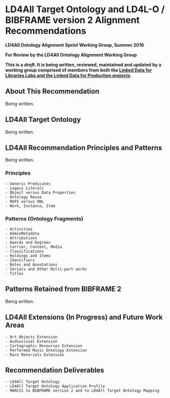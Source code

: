# LD4All Target Ontology and LD4L-O / BIBFRAME version 2 Alignment Recommendations
**LD4All Ontology Alignment Sprint Working Group, Summer 2016**

**For Review by the LD4All Ontology Alignment Working Group**

**This is a _draft_. It is being written, reviewed, maintained and updated by a working group comprised of members from both the [Linked Data for Libraries Labs and the Linked Data for Production projects](https://www.ld4l.org/).**

## About This Recommendation

Being written.

## LD4All Target Ontology

Being written.

## LD4All Recommendation Principles and Patterns

Being written.

### Principles

    - Generic Predicates
    - Legacy Literals
    - Object versus Data Properties
    - Ontology Reuse
    - RDFS versus OWL
    - Work, Instance, Item

### Patterns (Ontology Fragments)

    - Activities
    - AdminMetadata
    - Attributions
    - Awards and Degrees
    - Carrier, Content, Media
    - Classifications
    - Holdings and Items
    - Identifiers
    - Notes and Annotations
    - Serials and Other Multi-part works
    - Titles

## Patterns Retained from BIBFRAME 2

Being written.

## LD4All Extensions (In Progress) and Future Work Areas

    - Art Objects Extension
    - Audiovisual Extension
    - Cartographic Resources Extension
    - Performed Music Ontology Extension
    - Rare Materials Extension

## Recommendation Deliverables

    - LD4All Target Ontology
    - LD4All Target Ontology Application Profile
    - MARC21 to BIBFRAME version 2 and to LD4All Target Ontology Mapping
